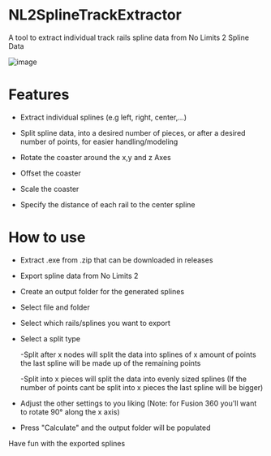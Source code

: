 # NL2SplineTrackExtractor
A tool to extract individual track rails spline data from No Limits 2 Spline Data

![image](https://user-images.githubusercontent.com/109047611/210702032-1377828b-f68e-45d1-bf02-2b3f65079384.png)

# Features
  - Extract individual splines (e.g left, right, center,...)
  
  - Split spline data, into a desired number of pieces, or after a desired number of points, for easier handling/modeling
  
  - Rotate the coaster around the x,y and z Axes
 
  - Offset the coaster
  
  - Scale the coaster
  
  - Specify the distance of each rail to the center spline
 
 # How to use
  - Extract .exe from .zip that can be downloaded in releases
 
  - Export spline data from No Limits 2
  
  - Create an output folder for the generated splines
  
  - Select file and folder
  
  - Select which rails/splines you want to export
  
  - Select a split type
      
      -Split after x nodes will split the data into splines of x amount of points the last spline will be made up of the remaining points
      
      -Split into x pieces will split the data into evenly sized splines (If the number of points cant be split into x pieces the last spline will be bigger)
  
  - Adjust the other settings to you liking (Note: for Fusion 360 you'll want to rotate 90° along the x axis)
  
  - Press "Calculate" and the output folder will be populated
 
  Have fun with the exported splines
